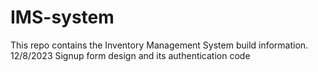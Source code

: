 # IMS-system
This repo contains the Inventory Management System build information.
<br>
12/8/2023 Signup form design and its authentication code
